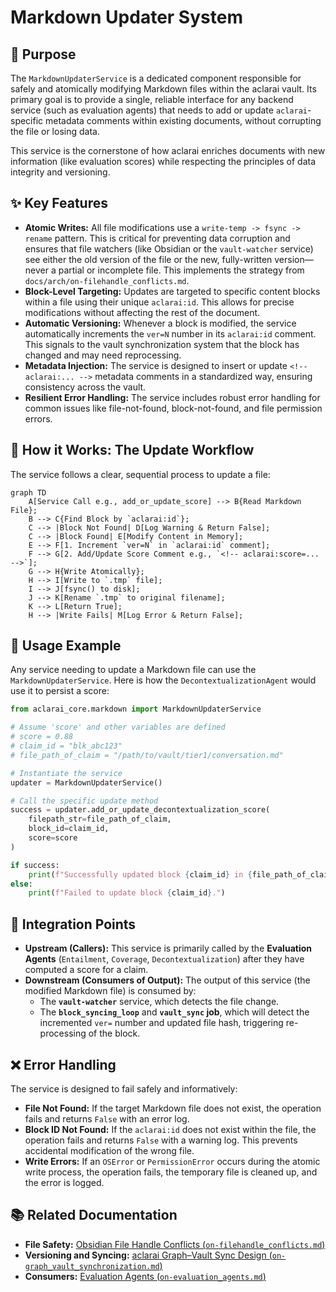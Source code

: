 # Markdown Updater System

## 🎯 Purpose

The `MarkdownUpdaterService` is a dedicated component responsible for safely and atomically modifying Markdown files within the aclarai vault. Its primary goal is to provide a single, reliable interface for any backend service (such as evaluation agents) that needs to add or update `aclarai`-specific metadata comments within existing documents, without corrupting the file or losing data.

This service is the cornerstone of how aclarai enriches documents with new information (like evaluation scores) while respecting the principles of data integrity and versioning.

## ✨ Key Features

*   **Atomic Writes:** All file modifications use a `write-temp -> fsync -> rename` pattern. This is critical for preventing data corruption and ensures that file watchers (like Obsidian or the `vault-watcher` service) see either the old version of the file or the new, fully-written version—never a partial or incomplete file. This implements the strategy from `docs/arch/on-filehandle_conflicts.md`.
*   **Block-Level Targeting:** Updates are targeted to specific content blocks within a file using their unique `aclarai:id`. This allows for precise modifications without affecting the rest of the document.
*   **Automatic Versioning:** Whenever a block is modified, the service automatically increments the `ver=N` number in its `aclarai:id` comment. This signals to the vault synchronization system that the block has changed and may need reprocessing.
*   **Metadata Injection:** The service is designed to insert or update `<!-- aclarai:... -->` metadata comments in a standardized way, ensuring consistency across the vault.
*   **Resilient Error Handling:** The service includes robust error handling for common issues like file-not-found, block-not-found, and file permission errors.

## 🔄 How it Works: The Update Workflow

The service follows a clear, sequential process to update a file:

```mermaid
graph TD
    A[Service Call e.g., add_or_update_score] --> B{Read Markdown File};
    B --> C{Find Block by `aclarai:id`};
    C --> |Block Not Found| D[Log Warning & Return False];
    C --> |Block Found| E[Modify Content in Memory];
    E --> F[1. Increment `ver=N` in `aclarai:id` comment];
    F --> G[2. Add/Update Score Comment e.g., `<!-- aclarai:score=... -->`];
    G --> H{Write Atomically};
    H --> I[Write to `.tmp` file];
    I --> J[fsync() to disk];
    J --> K[Rename `.tmp` to original filename];
    K --> L[Return True];
    H --> |Write Fails| M[Log Error & Return False];
```

## 🐍 Usage Example

Any service needing to update a Markdown file can use the `MarkdownUpdaterService`. Here is how the `DecontextualizationAgent` would use it to persist a score:

```python
from aclarai_core.markdown import MarkdownUpdaterService

# Assume 'score' and other variables are defined
# score = 0.88
# claim_id = "blk_abc123"
# file_path_of_claim = "/path/to/vault/tier1/conversation.md"

# Instantiate the service
updater = MarkdownUpdaterService()

# Call the specific update method
success = updater.add_or_update_decontextualization_score(
    filepath_str=file_path_of_claim,
    block_id=claim_id,
    score=score
)

if success:
    print(f"Successfully updated block {claim_id} in {file_path_of_claim}.")
else:
    print(f"Failed to update block {claim_id}.")

```

## 🧩 Integration Points

*   **Upstream (Callers):** This service is primarily called by the **Evaluation Agents** (`Entailment`, `Coverage`, `Decontextualization`) after they have computed a score for a claim.
*   **Downstream (Consumers of Output):** The output of this service (the modified Markdown file) is consumed by:
    *   The **`vault-watcher`** service, which detects the file change.
    *   The **`block_syncing_loop`** and **`vault_sync` job**, which will detect the incremented `ver=` number and updated file hash, triggering re-processing of the block.

## ❌ Error Handling

The service is designed to fail safely and informatively:

*   **File Not Found:** If the target Markdown file does not exist, the operation fails and returns `False` with an error log.
*   **Block ID Not Found:** If the `aclarai:id` does not exist within the file, the operation fails and returns `False` with a warning log. This prevents accidental modification of the wrong file.
*   **Write Errors:** If an `OSError` or `PermissionError` occurs during the atomic write process, the operation fails, the temporary file is cleaned up, and the error is logged.

## 📚 Related Documentation

*   **File Safety:** [Obsidian File Handle Conflicts (`on-filehandle_conflicts.md`)](../arch/on-filehandle_conflicts.md)
*   **Versioning and Syncing:** [aclarai Graph–Vault Sync Design (`on-graph_vault_synchronization.md`)](../arch/on-graph_vault_synchronization.md)
*   **Consumers:** [Evaluation Agents (`on-evaluation_agents.md`)](../arch/on-evaluation_agents.md)
